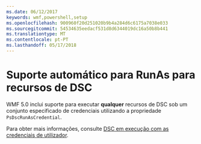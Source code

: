 ```yaml
---
ms.date: 06/12/2017
keywords: wmf,powershell,setup
ms.openlocfilehash: 900960f20d251020b9b4a284d6c6175a7038e033
ms.sourcegitcommit: 54534635eedacf531d8d6344019dc16a50b8b441
ms.translationtype: MT
ms.contentlocale: pt-PT
ms.lasthandoff: 05/17/2018
---
```

# <a name="automatic-runas-support-for-dsc-resources"></a>Suporte automático para RunAs para recursos de DSC

WMF 5.0 inclui suporte para executar **qualquer** recursos de DSC sob um conjunto especificado de credenciais utilizando a propriedade `PsDscRunAsCredential`.

Para obter mais informações, consulte [DSC em execução com as credenciais de utilizador](https://msdn.microsoft.com/powershell/dsc/runasuser).
